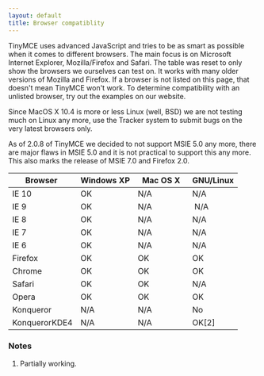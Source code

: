 ```yaml
---
layout: default
title: Browser compatiblity
---
```


TinyMCE uses advanced JavaScript and tries to be as smart as possible when it comes to different browsers. The main focus is on Microsoft Internet Explorer, Mozilla/Firefox and Safari. The table was reset to only show the browsers we ourselves can test on. It works with many older versions of Mozilla and Firefox. If a browser is not listed on this page, that doesn't mean TinyMCE won't work. To determine compatibility with an unlisted browser, try out the examples on our website.

Since MacOS X 10.4 is more or less Linux (well, BSD) we are not testing much on Linux any more, use the Tracker system to submit bugs on the very latest browsers only.

As of 2.0.8 of TinyMCE we decided to not support MSIE 5.0 any more, there are major flaws in MSIE 5.0 and it is not practical to support this any more. This also marks the release of MSIE 7.0 and Firefox 2.0.

| Browser  | Windows XP |   Mac OS X   | GNU/Linux |
| --- | --- | --- | --- |
| IE 10 | OK | N/A | N/A |
| IE 9 | OK | N/A |  N/A |
| IE 8 | OK | N/A | N/A |
| IE 7 | OK | N/A | N/A |
| IE 6 | OK | N/A | N/A |
| Firefox | OK | OK | OK |
| Chrome | OK | OK | OK |
| Safari | OK | OK | N/A |
| Opera | OK | OK | OK |
| Konqueror | N/A | N/A | No |
| KonquerorKDE4 | N/A | N/A | OK[2] |

### Notes

1.  Partially working.